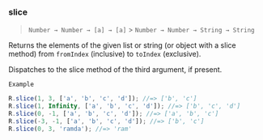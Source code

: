 ### slice

> `Number → Number → [a] → [a]` > `Number → Number → String → String`

Returns the elements of the given list or string (or object with a slice method) from `fromIndex` (inclusive) to `toIndex` (exclusive).

Dispatches to the slice method of the third argument, if present.

`Example`

```js
R.slice(1, 3, ['a', 'b', 'c', 'd']); //=> ['b', 'c']
R.slice(1, Infinity, ['a', 'b', 'c', 'd']); //=> ['b', 'c', 'd']
R.slice(0, -1, ['a', 'b', 'c', 'd']); //=> ['a', 'b', 'c']
R.slice(-3, -1, ['a', 'b', 'c', 'd']); //=> ['b', 'c']
R.slice(0, 3, 'ramda'); //=> 'ram'
```
